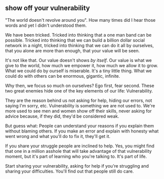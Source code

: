 ## show off your vulnerability

"The world doesn't revolve around you".
How many times did I hear those words and yet I didn't understood them.

We have been tricked. Tricked into thinking that a one man band can be possible. Tricked into thinking that we can build a billion dollar social network in a night, tricked into thinking that we can do it all by ourselves, that you alone are more than enough, that your value will be seen.

It's not like that. Our value doesn't shows _by itself_. Our value is what we give to the world, how much we empower it, how much we allow it to grow.
What we could do by ourself is miserable. It's a tiny little thing.
What we could do with others can be enormous, gigantic, infinite.

Why then, we focus so much on ourselves? Ego first, fear second.
These two great enemies hide one of the key elements of our life: Vulnerability.

They are the reason behind us not asking for help, hiding our errors, not saying I'm sorry, etc.
Vulnerability is something we are not used to. We're more used to see men and women show off their skills, never asking for advice because, if they did, they'd be considered weak.

But guess what: People can understand your reasons if you explain them without blaming others.
If you make an error and explain with honesty what went wrong and what you'll do to fix it, they'll get it.

If you share your struggle people are inclined to help.
Yes, you might find that one in a million asshole that will take advantage of that vulnerability moment, but it's part of learning who you're talking to. It's part of life.

Start sharing your vulnerability, asking for help if you're struggling and sharing your difficulties. You'll find out that people still do care.
